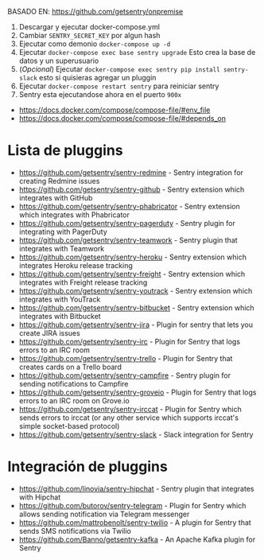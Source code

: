 BASADO EN: https://github.com/getsentry/onpremise

1. Descargar y ejecutar docker-compose.yml
2. Cambiar `SENTRY_SECRET_KEY` por algun hash
3. Ejecutar como demonio `docker-compose up -d`
4. Ejecutar `docker-compose exec base sentry upgrade` Esto crea la base de datos y un superusuario
5. (*Opcional*) Ejecutar `docker-compose exec sentry pip install sentry-slack` esto si quisieras agregar un pluggin
6. Ejecutar `docker-compose restart sentry` para reiniciar sentry
7. Sentry esta ejecutandose ahora en el puerto `900x`


* https://docs.docker.com/compose/compose-file/#env_file
* https://docs.docker.com/compose/compose-file/#depends_on

Lista de pluggins
===================================
* https://github.com/getsentry/sentry-redmine - Sentry integration for creating Redmine issues
* https://github.com/getsentry/sentry-github - Sentry extension which integrates with GitHub
* https://github.com/getsentry/sentry-phabricator - Sentry extension which integrates with Phabricator
* https://github.com/getsentry/sentry-pagerduty - Sentry plugin for integrating with PagerDuty
* https://github.com/getsentry/sentry-teamwork - Sentry plugin that integrates with Teamwork
* https://github.com/getsentry/sentry-heroku - Sentry extension which integrates Heroku release tracking
* https://github.com/getsentry/sentry-freight - Sentry extension which integrates with Freight release tracking
* https://github.com/getsentry/sentry-youtrack - Sentry extension which integrates with YouTrack
* https://github.com/getsentry/sentry-bitbucket - Sentry extension which integrates with Bitbucket
* https://github.com/getsentry/sentry-jira - Plugin for sentry that lets you create JIRA issues
* https://github.com/getsentry/sentry-irc - Plugin for Sentry that logs errors to an IRC room
* https://github.com/getsentry/sentry-trello - Plugin for Sentry that creates cards on a Trello board
* https://github.com/getsentry/sentry-campfire - Sentry plugin for sending notifications to Campfire
* https://github.com/getsentry/sentry-groveio - Plugin for Sentry that logs errors to an IRC room on Grove.io
* https://github.com/getsentry/sentry-irccat - Plugin for Sentry which sends errors to irccat (or any other service which supports irccat's simple socket-based protocol)
* https://github.com/getsentry/sentry-slack - Slack integration for Sentry

Integración de pluggins
=========================
* https://github.com/linovia/sentry-hipchat - Sentry plugin that integrates with Hipchat
* https://github.com/butorov/sentry-telegram - Plugin for Sentry which allows sending notification via Telegram messenger
* https://github.com/mattrobenolt/sentry-twilio - A plugin for Sentry that sends SMS notifications via Twilio
* https://github.com/Banno/getsentry-kafka - An Apache Kafka plugin for Sentry